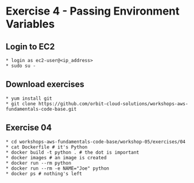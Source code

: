 # Exercise 4 - Passing Environment Variables

## Login to EC2
    * login as ec2-user@<ip_address>
    * sudo su -

## Download exercises
    * yum install git
    * git clone https://github.com/orbit-cloud-solutions/workshops-aws-fundamentals-code-base.git

## Exercise 04
    * cd workshops-aws-fundamentals-code-base/workshop-05/exercises/04
    * cat Dockerfile # it's Python
    * docker build -t python . # the dot is important
    * docker images # an image is created
    * docker run --rm python
    * docker run --rm -e NAME="Joe" python
    * docker ps # nothing's left
